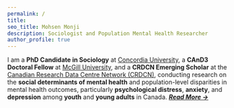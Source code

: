 ```yaml
---
permalink: /
title:
seo_title: Mohsen Monji
description: Sociologist and Population Mental Health Researcher
author_profile: true
---
```


I am a **PhD Candidate in Sociology** at [Concordia University](https://www.concordia.ca/artsci/sociology-anthropology.html), a **CAnD3 Doctoral Fellow** at [McGill University](https://www.mcgill.ca/cand3/our-people/fellows-2024-25), and a **CRDCN Emerging Scholar** at the [Canadian Research Data Centre Network (CRDCN)](https://crdcn.ca), conducting research on the **social determinants of mental health** and population-level disparities in mental health outcomes, particularly **psychological distress**, **anxiety**, and **depression** among **youth** and **young adults** in Canada. *__[Read More →](/about-me/)__*
